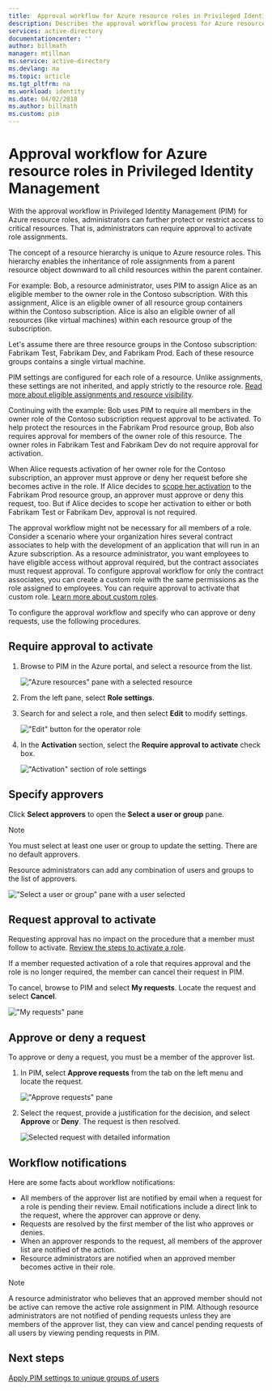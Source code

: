 ```yaml
---
title:  Approval workflow for Azure resource roles in Privileged Identity Management| Microsoft Docs
description: Describes the approval workflow process for Azure resources.
services: active-directory
documentationcenter: ''
author: billmath
manager: mtillman
ms.service: active-directory
ms.devlang: na
ms.topic: article
ms.tgt_pltfrm: na
ms.workload: identity
ms.date: 04/02/2018
ms.author: billmath
ms.custom: pim
---
```


# Approval workflow for Azure resource roles in Privileged Identity Management

With the approval workflow in Privileged Identity Management (PIM) for Azure resource roles, administrators can further protect or restrict access to critical resources. That is, administrators can require approval to activate role assignments. 

The concept of a resource hierarchy is unique to Azure resource roles. This hierarchy enables the inheritance of role assignments from a parent resource object downward to all child resources within the parent container. 

For example: Bob, a resource administrator, uses PIM to assign Alice as an eligible member to the owner role in the Contoso subscription. With this assignment, Alice is an eligible owner of all resource group containers within the Contoso subscription. Alice is also an eligible owner of all resources (like virtual machines) within each resource group of the subscription. 

Let's assume there are three resource groups in the Contoso subscription: Fabrikam Test, Fabrikam Dev, and Fabrikam Prod. Each of these resource groups contains a single virtual machine.

PIM settings are configured for each role of a resource. Unlike assignments, these settings are not inherited, and apply strictly to the  resource role. [Read more about eligible assignments and resource visibility](pim-resource-roles-eligible-visibility.md).

Continuing with the example: Bob uses PIM to require all members in the owner role of the Contoso subscription request approval to be activated. To help protect the resources in the Fabrikam Prod resource group, Bob also requires approval for members of the owner role of this resource. The owner roles in Fabrikam Test and Fabrikam Dev do not require approval for activation.

When Alice requests activation of her owner role for the Contoso subscription, an approver must approve or deny her request before she becomes active in the role. If Alice decides to [scope her activation](pim-resource-roles-activate-your-roles.md#apply-just-enough-administration-practices) to the Fabrikam Prod resource group, an approver must approve or deny this request, too. But if Alice decides to scope her activation to either or both Fabrikam Test or Fabrikam Dev, approval is not required.

The approval workflow might not be necessary for all members of a role. Consider a scenario where your organization hires several contract associates to help with the development of an application that will run in an Azure subscription. As a resource administrator, you want employees to have eligible access without approval required, but the contract associates must request approval. To configure approval workflow for only the contract associates, you can create a custom role with the same permissions as the role assigned to employees. You can require approval to activate that custom role. [Learn more about custom roles](pim-resource-roles-custom-role-policy.md).

To configure the approval workflow and specify who can approve or deny requests, use the following procedures.

## Require approval to activate

1. Browse to PIM in the Azure portal, and select a resource from the list.

   !["Azure resources" pane with a selected resource](media/azure-pim-resource-rbac/aadpim_manage_azure_resource_some_there.png)

2. From the left pane, select **Role settings**.

3. Search for and select a role, and then select **Edit** to modify settings.

   !["Edit" button for the operator role](media/azure-pim-resource-rbac/aadpim_rbac_role_settings_view_settings.png)

4. In the **Activation** section, select the **Require approval to activate** check box.

   !["Activation" section of role settings](media/azure-pim-resource-rbac/aadpim_rbac_settings_require_approval_checkbox.png)

## Specify approvers

Click **Select approvers** to open the **Select a user or group** pane.

>[!NOTE]
>You must select at least one user or group to update the setting. There are no default approvers.

Resource administrators can add any combination of users and groups to the list of approvers. 

!["Select a user or group" pane with a user selected](media/azure-pim-resource-rbac/aadpim_rbac_role_settings_select_approvers.png)

## Request approval to activate

Requesting approval has no impact on the procedure that a member must follow to activate. [Review the steps to activate a role](pim-resource-roles-activate-your-roles.md).

If a member requested activation of a role that requires approval and the role is no longer required, the member can cancel their request in PIM.

To cancel, browse to PIM and select **My requests**. Locate the request and select **Cancel**.

!["My requests" pane](media/azure-pim-resource-rbac/aadpim_rbac_role_approval_request_pending.png)

## Approve or deny a request

To approve or deny a request, you must be a member of the approver list. 

1. In PIM, select **Approve requests** from the tab on the left menu and locate the request.

   !["Approve requests" pane](media/azure-pim-resource-rbac/aadpim_rbac_approve_requests_list.png)

2. Select the request, provide a justification for the decision, and select **Approve** or **Deny**. The request is then resolved.

   ![Selected request with detailed information](media/azure-pim-resource-rbac/aadpim_rbac_approve_request_approved.png)

## Workflow notifications

Here are some facts about workflow notifications:

- All members of the approver list are notified by email when a request for a role is pending their review. Email notifications include a direct link to the request, where the approver can approve or deny.
- Requests are resolved by the first member of the list who approves or denies. 
- When an approver responds to the request, all members of the approver list are notified of the action. 
- Resource administrators are notified when an approved member becomes active in their role. 

>[!Note]
>A resource administrator who believes that an approved member should not be active can remove the active role assignment in PIM. Although resource administrators are not notified of pending requests unless they are members of the approver list, they can view and cancel pending requests of all users by viewing pending requests in PIM. 

## Next steps

[Apply PIM settings to unique groups of users](pim-resource-roles-custom-role-policy.md)

